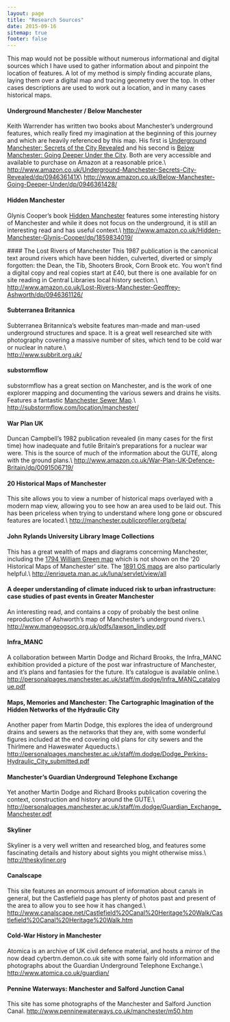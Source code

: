 ```yaml
---
layout: page
title: "Research Sources"
date: 2015-09-16
sitemap: true
footer: false
---
```


This map would not be possible without numerous informational and digital sources which I have used to gather information about and pinpoint the location of features. A lot of my method is simply finding accurate plans, laying them over a digital map and tracing geometry over the top. In other cases descriptions are used to work out a location, and in many cases historical maps.

#### Underground Manchester / Below Manchester
Keith Warrender has written two books about Manchester’s underground features, which really fired my imagination at the beginning of this journey and which are heavily referenced by this map. His first is [Underground Manchester: Secrets of the City Revealed](http://www.amazon.co.uk/Underground-Manchester-Secrets-City-Revealed/dp/094636141X) and his second is [Below Manchester: Going Deeper Under the City](http://www.amazon.co.uk/Below-Manchester-Going-Deeper-Under/dp/0946361428/). Both are very accessible and available to purchase on Amazon at a reasonable price.\\
<http://www.amazon.co.uk/Underground-Manchester-Secrets-City-Revealed/dp/094636141X>\\
<http://www.amazon.co.uk/Below-Manchester-Going-Deeper-Under/dp/0946361428/>

#### Hidden Manchester
Glynis Cooper’s book [Hidden Manchester](http://www.amazon.co.uk/Hidden-Manchester-Glynis-Cooper/dp/1859834019/) features some interesting history of Manchester and while it does not focus on the underground, it is still an interesting read and has useful context.\\
<http://www.amazon.co.uk/Hidden-Manchester-Glynis-Cooper/dp/1859834019/>

#### The Lost Rivers of Manchester
This 1987 publication is the canonical text around rivers which have been hidden, culverted, diverted or simply forgotten: the Dean, the Tib, Shooters Brook, Corn Brook etc. You won’t find a digital copy and real copies start at £40, but there is one available for on site reading in Central Libraries local history section.\\
<http://www.amazon.co.uk/Lost-Rivers-Manchester-Geoffrey-Ashworth/dp/0946361126/>

#### Subterranea Britannica
Subterranea Britannica’s website features man-made and man-used underground structures and space. It is a great well researched site with photography covering a massive number of sites, which tend to be cold war or nuclear in nature.\\  
<http://www.subbrit.org.uk/>

#### substormflow
substormflow has a great section on Manchester, and is the work of one explorer mapping and documenting the various sewers and drains he visits. Features a fantastic [Manchester Sewer Map](http://substormflow.com/location/manchester/).\\
<http://substormflow.com/location/manchester/>

#### War Plan UK
Duncan Campbell’s 1982 publication revealed (in many cases for the first time) how inadequate and futile Britain’s preparations for a nuclear war were. This is the source of much of the information about the GUTE, along with the ground plans.\\
<http://www.amazon.co.uk/War-Plan-UK-Defence-Britain/dp/0091506719/>

#### 20 Historical Maps of Manchester
This site allows you to view a number of historical maps overlayed with a modern map view, allowing you to see how an area used to be laid out. This has been priceless when trying to understand where long gone or obscured features are located.\\
<http://manchester.publicprofiler.org/beta/>

#### John Rylands University Library Image Collections
This has a great wealth of maps and diagrams concerning Manchester, including the [1794 William Green map](http://enriqueta.man.ac.uk/luna/servlet/detail/maps2~1~1~340688~123190:Manchester-and-Salford?sort=Reference_Number%2CReference_Number%2CReference_Number%2CPage&qvq=q:william%2Bgreen%2Bmap;sort:Reference_Number%2CReference_Number%2CReference_Number%2CPage;lc:maps2~1~1,Manchester~91~1,ManchesterDev~95~2,Man4MedievalVC~4~4,nonconform~91~1,ManchesterDev~93~3,lib1~1~1&mi=0&trs=1#) which is not shown on the ‘20 Historical Maps of Manchester’ site. The [1891 OS maps](http://enriqueta.man.ac.uk/luna/servlet/view/all/what/Maps/Map%20Collection/Manchester/when/1891?sort=Reference_Number,Reference_Number,Page,Page) are also particularly helpful.\\
<http://enriqueta.man.ac.uk/luna/servlet/view/all>

#### A deeper understanding of climate induced risk to urban infrastructure: case studies of past events in Greater Manchester
An interesting read, and contains a copy of probably the best online reproduction of Ashworth’s map of Manchester’s underground rivers.\\
<http://www.mangeogsoc.org.uk/pdfs/lawson_lindley.pdf>

#### Infra_MANC
A collaboration between Martin Dodge and Richard Brooks, the Infra_MANC exhibition provided a picture of the post war infrastructure of Manchester, and it’s plans and fantasies for the future. It’s catalogue is available online.\\
<http://personalpages.manchester.ac.uk/staff/m.dodge/Infra_MANC_catalogue.pdf>

#### Maps, Memories and Manchester: The Cartographic Imagination of the Hidden Networks of the Hydraulic City
Another paper from Martin Dodge, this explores the idea of underground drains and sewers as the networks that they are, with some wonderful figures included at the end covering old plans for city sewers and the Thirlmere and Haweswater Aqueducts.\\ 
<http://personalpages.manchester.ac.uk/staff/m.dodge/Dodge_Perkins-Hydraulic_City_submitted.pdf>

#### Manchester’s Guardian Underground Telephone Exchange
Yet another Martin Dodge and Richard Brooks publication covering the context, construction and history around the GUTE.\\ 
<http://personalpages.manchester.ac.uk/staff/m.dodge/Guardian_Exchange_Manchester.pdf>

#### Skyliner
Skyliner is a very well written and researched blog, and features some fascinating details and history about sights you might otherwise miss.\\
<http://theskyliner.org>

#### Canalscape
This site features an enormous amount of information about canals in general, but the Castlefield page has plenty of photos past and present of the area to allow you to see how it has changed.\\
<http://www.canalscape.net/Castlefield%20Canal%20Heritage%20Walk/Castlefield%20Canal%20Heritage%20Walk.htm>

#### Cold-War History in Manchester
Atomica is an archive of UK civil defence material, and hosts a mirror of the now dead cybertrn.demon.co.uk site with some fairly old information and photographs about the Guardian Underground Telephone Exchange.\\
<http://www.atomica.co.uk/guardian/>

#### Pennine Waterways: Manchester and Salford Junction Canal
This site has some photographs of the Manchester and Salford Junction Canal.
<http://www.penninewaterways.co.uk/manchester/m50.htm>

